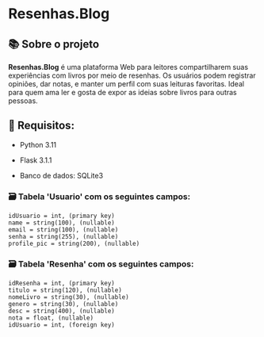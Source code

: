 # Resenhas.Blog


## 📚 Sobre o projeto

**Resenhas.Blog** é uma plataforma Web para leitores compartilharem suas experiências com livros por meio de resenhas. Os usuários podem registrar opiniões, dar notas, e manter um perfil com suas leituras favoritas.
Ideal para quem ama ler e gosta de expor as ideias sobre livros para outras pessoas.

## 🔧 Requisitos:

* Python 3.11

* Flask 3.1.1

* Banco de dados: SQLite3

### 🗃️ Tabela 'Usuario' com os seguintes campos:
```
idUsuario = int, (primary key)
name = string(100), (nullable)
email = string(100), (nullable)
senha = string(255), (nullable)
profile_pic = string(200), (nullable)
```

### 🗃️ Tabela 'Resenha' com os seguintes campos:
```
idResenha = int, (primary key)
titulo = string(120), (nullable)
nomeLivro = string(30), (nullable)
genero = string(30), (nullable)
desc = string(400), (nullable)
nota = float, (nullable)
idUsuario = int, (foreign key)
```

## 🔐 Configuração do banco de dados
```
app.config["SQLALCHEMY_DATABASE_URI"] = "sqlite:///database.db"
app.config["SQLALCHEMY_TRACK_MODIFICATIONS"] = False
```

## 📁 Estrutura do projeto:
```
projeto/
├── main.py
├── models.py
├── reset_db.py
├── routes.py
├── templates/
│   └── index.html
│   └── perfil.html
│   └── cadastro.html
├── static/
│   └── img/
│   	└── imgLivro.png
│   	└── imgUser.png
│   └── css/
│   	└── index.css
│   	└── perfil.css
│   	└── cadastro.css
└── requirements.txt
```

## 💻 Como rodar o projeto localmente
```
git clone https://github.com/joaoSouza3/Projeto-Python.git

cd Projeto-Python

python -m venv venv

venv\scripts\activate

pip install -r requirements.txt
```

## 🚀 Execute o projeto:
```
python main.py
```
